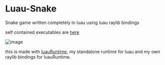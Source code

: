 # Luau-Snake
Snake game written completely in luau using luau raylib bindings

self contained executables are [here](https://github.com/KinexDev/Luau-Snake/releases/tag/Release)

![image](https://github.com/user-attachments/assets/8cb8d47e-befd-4372-88cd-f9732ba5ef42)

this is made with [luauRuntime](https://github.com/KinexDev/LuauRuntime/tree/main), my standalone runtime for luau and my own raylib bindings for luauRuntime.
